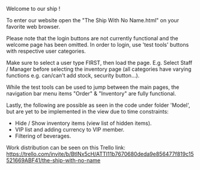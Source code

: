 Welcome to our ship !

To enter our website open the "The Ship With No Name.html" on your favorite web browser.

Please note that the login buttons are not currently functional and the welcome page has been omitted.
In order to login, use 'test tools' buttons with respective user categories.

Make sure to select a user type FIRST, then load the page. 
E.g. Select Staff / Manager before selecting the inventory page (all categories have varying functions e.g. can/can't add stock, security button...).

While the test tools can be used to jump between the main pages, the navigation bar menu items "Order" & "Inventory" are fully functional.

Lastly, the following are possible as seen in the code under folder 'Model', but are yet to be implemented in the view due to time constraints:

- Hide / Show inventory items (view list of hidden items).
- VIP list and adding currency to VIP member.
- Filtering of beverages.

Work distribution can be seen on this Trello link: https://trello.com/invite/b/BtINx5cH/ATTI11b7670680deda9e856477f819c15521669ABF41/the-ship-with-no-name